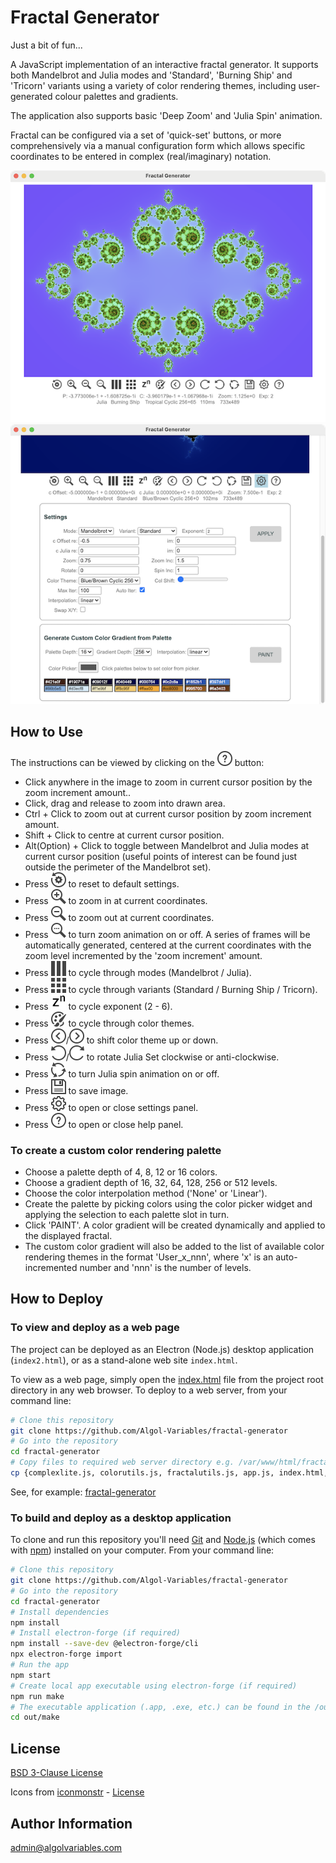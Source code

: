 # Fractal Generator

Just a bit of fun...

A JavaScript implementation of an interactive fractal generator.  It supports both Mandelbrot and Julia modes and 'Standard', 'Burning Ship' and 'Tricorn' variants using a variety of color rendering themes, including user-generated colour palettes and gradients.

The application also supports basic 'Deep Zoom' and 'Julia Spin' animation.

Fractal can be configured via a set of 'quick-set' buttons, or more comprehensively via a manual configuration form which allows specific coordinates to be entered in complex (real/imaginary) notation. 

![full app screenshot ubx](/images/screenshot.png)![full app screenshot ubx](/images/screenshot_open.png)

## How to Use

The instructions can be viewed by clicking on the ![btnHelp](/resources/btnHelp.png) button:

- Click anywhere in the image to zoom in current cursor position by the zoom increment amount..
- Click, drag and release to zoom into drawn area.
- Ctrl + Click to zoom out at current cursor position by zoom increment amount.
- Shift + Click to centre at current cursor position.
- Alt(Option) + Click to toggle between Mandelbrot and Julia modes at current cursor position (useful points of interest can be found just outside the perimeter of the Mandelbrot set).
- Press ![btnreset](/resources/btnReset.png) to reset to default settings.
- Press ![btnZoomIn](/resources/btnZoomIn.png) to zoom in at current coordinates.
- Press ![btnZoomOut](/resources/btnZoomOut.png) to zoom out at current coordinates.
- Press ![btnZoomAnimate](/resources/btnZoomAnimate.png) to turn zoom animation on or off. A series of frames will be automatically generated, centered at the current coordinates with the zoom level incremented by the 'zoom increment' amount.
- Press ![btnMode](/resources/btnMode.png) to cycle through modes (Mandelbrot / Julia).
- Press ![btnVariant](/resources/btnVariant.png) to cycle through variants (Standard / Burning Ship / Tricorn).  
- Press ![btnExponent](/resources/btnExponent.png) to cycle exponent (2 - 6).
- Press ![btnColor](/resources/btnColor.png) to cycle through color themes.
- Press ![btnColorUp](/resources/btnColorUp.png)/![btnColorDown](/resources/btnColorDown.png) to shift color theme up or down.
- Press ![btnJuliaUp](/resources/btnJuliaUp.png)/![btnJuliaDown](/resources/btnJuliaDown.png) to rotate Julia Set clockwise or anti-clockwise.
- Press ![btnJuliaSpin](/resources/btnJuliaSpin.png) to turn Julia spin animation on or off.
- Press ![btnSave](/resources/btnSave.png) to save image.
- Press ![btnSettings](/resources/btnSettings.png) to open or close settings panel.
- Press ![btnHelp](/resources/btnHelp.png) to open or close help panel.

### To create a custom color rendering palette

- Choose a palette depth of 4, 8, 12 or 16 colors.
- Choose a gradient depth of 16, 32, 64, 128, 256 or 512 levels.
- Choose the color interpolation method ('None' or 'Linear').
- Create the palette by picking colors using the color picker widget and applying the selection to each palette slot in turn.
- Click 'PAINT'. A color gradient will be created dynamically and applied to the displayed fractal. 
- The custom color gradient will also be added to the list of available color rendering themes in the format 'User_x_nnn', where 'x' is an auto-incremented number and 'nnn' is the number of levels.

## How to Deploy
### To view and deploy as a web page

The project can be deployed as an Electron (Node.js) desktop application (`index2.html`), or as a stand-alone web site `index.html`.

To view as a web page, simply open the [index.html](./index.html) file from the project root directory in any web browser. To deploy to a web server, from your command line:

```bash
# Clone this repository
git clone https://github.com/Algol-Variables/fractal-generator
# Go into the repository
cd fractal-generator
# Copy files to required web server directory e.g. /var/www/html/fractal/
cp {complexlite.js, colorutils.js, fractalutils.js, app.js, index.html, styles.css, resources/*} /var/www/html/fractal
```
See, for example: [fractal-generator](https://www.algolvariables.com/fractals/)

### To build and deploy as a desktop application

To clone and run this repository you'll need [Git](https://git-scm.com) and [Node.js](https://nodejs.org/en/download/) (which comes with [npm](http://npmjs.com)) installed on your computer. From your command line:

```bash
# Clone this repository
git clone https://github.com/Algol-Variables/fractal-generator
# Go into the repository
cd fractal-generator
# Install dependencies
npm install
# Install electron-forge (if required)
npm install --save-dev @electron-forge/cli
npx electron-forge import
# Run the app
npm start
# Create local app executable using electron-forge (if required)
npm run make
# The executable application (.app, .exe, etc.) can be found in the /out/make directory
cd out/make
```

## License

[BSD 3-Clause License](LICENSE)

Icons from [iconmonstr](https://iconmonstr.com/) - [License](https://iconmonstr.com/license/)

## Author Information

admin@algolvariables.com

